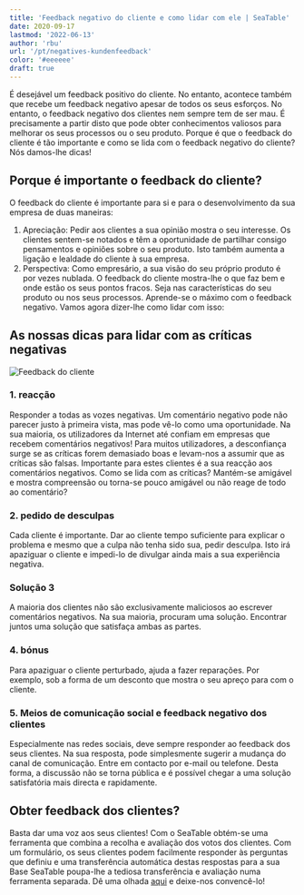 ```yaml
---
title: 'Feedback negativo do cliente e como lidar com ele | SeaTable'
date: 2020-09-17
lastmod: '2022-06-13'
author: 'rbu'
url: '/pt/negatives-kundenfeedback'
color: '#eeeeee'
draft: true
---
```


É desejável um feedback positivo do cliente. No entanto, acontece também que recebe um feedback negativo apesar de todos os seus esforços. No entanto, o feedback negativo dos clientes nem sempre tem de ser mau. É precisamente a partir disto que pode obter conhecimentos valiosos para melhorar os seus processos ou o seu produto. Porque é que o feedback do cliente é tão importante e como se lida com o feedback negativo do cliente? Nós damos-lhe dicas!

## Porque é importante o feedback do cliente?

O feedback do cliente é importante para si e para o desenvolvimento da sua empresa de duas maneiras:

1. Apreciação: Pedir aos clientes a sua opinião mostra o seu interesse. Os clientes sentem-se notados e têm a oportunidade de partilhar consigo pensamentos e opiniões sobre o seu produto. Isto também aumenta a ligação e lealdade do cliente à sua empresa.
2. Perspectiva: Como empresário, a sua visão do seu próprio produto é por vezes nublada. O feedback do cliente mostra-lhe o que faz bem e onde estão os seus pontos fracos. Seja nas características do seu produto ou nos seus processos. Aprende-se o máximo com o feedback negativo. Vamos agora dizer-lhe como lidar com isso:

## As nossas dicas para lidar com as críticas negativas

![Feedback do cliente](https://seatable.de/wp-content/uploads/2020/09/dose-media-bU6JyhSI6zo-unsplash-scaled-1.jpg)

### 1\. reacção

Responder a todas as vozes negativas. Um comentário negativo pode não parecer justo à primeira vista, mas pode vê-lo como uma oportunidade. Na sua maioria, os utilizadores da Internet até confiam em empresas que recebem comentários negativos! Para muitos utilizadores, a desconfiança surge se as críticas forem demasiado boas e levam-nos a assumir que as críticas são falsas. Importante para estes clientes é a sua reacção aos comentários negativos. Como se lida com as críticas? Mantém-se amigável e mostra compreensão ou torna-se pouco amigável ou não reage de todo ao comentário?

### 2\. pedido de desculpas

Cada cliente é importante. Dar ao cliente tempo suficiente para explicar o problema e mesmo que a culpa não tenha sido sua, pedir desculpa. Isto irá apaziguar o cliente e impedi-lo de divulgar ainda mais a sua experiência negativa.

### Solução 3

A maioria dos clientes não são exclusivamente maliciosos ao escrever comentários negativos. Na sua maioria, procuram uma solução. Encontrar juntos uma solução que satisfaça ambas as partes.

### 4\. bónus

Para apaziguar o cliente perturbado, ajuda a fazer reparações. Por exemplo, sob a forma de um desconto que mostra o seu apreço para com o cliente.

### 5\. Meios de comunicação social e feedback negativo dos clientes

Especialmente nas redes sociais, deve sempre responder ao feedback dos seus clientes. Na sua resposta, pode simplesmente sugerir a mudança do canal de comunicação. Entre em contacto por e-mail ou telefone. Desta forma, a discussão não se torna pública e é possível chegar a uma solução satisfatória mais directa e rapidamente.

## Obter feedback dos clientes?

Basta dar uma voz aos seus clientes! Com o SeaTable obtém-se uma ferramenta que combina a recolha e avaliação dos votos dos clientes. Com um formulário, os seus clientes podem facilmente responder às perguntas que definiu e uma transferência automática destas respostas para a sua Base SeaTable poupa-lhe a tediosa transferência e avaliação numa ferramenta separada. Dê uma olhada [aqui](https://seatable.io/pt/kundenfeedback-mit-seatable/) e deixe-nos convencê-lo!
